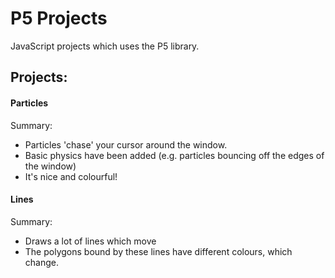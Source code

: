 # P5 Projects

JavaScript projects which uses the P5 library.

## Projects:

#### Particles

Summary: 
- Particles 'chase' your cursor around the window.
- Basic physics have been added (e.g. particles bouncing off the edges of the window)
- It's nice and colourful!

#### Lines

Summary: 
 - Draws a lot of lines which move
 - The polygons bound by these lines have different colours, which change.
 
